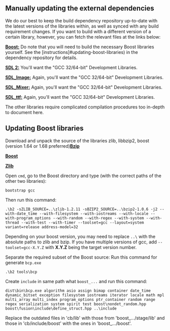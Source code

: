 ## Manually updating the external dependencies
We do our best to keep the build dependency repository up-to-date with the latest versions of the libraries
within, as well as synced with any build requirement changes. If you want to build with a different version
of a certain library, however, you can fetch the relevant files at the links below:

[**Boost:**](http://www.boost.org/users/download) Do note that you will need to build the necessary Boost
libraries yourself. See the [instructions]#updating-boost-libraries)
in the dependency repository for details.

[**SDL 2:**](https://www.libsdl.org/download-2.0.php) You'll want the "GCC 32/64-bit" Development
Libraries.

[**SDL_Image:**](https://www.libsdl.org/projects/SDL_image) Again, you'll want the "GCC 32/64-bit"
Development Libraries.

[**SDL_Mixer:**](https://www.libsdl.org/projects/SDL_mixer) Again, you'll want the "GCC 32/64-bit"
Development Libraries.

[**SDL_ttf:**](https://www.libsdl.org/projects/SDL_ttf) Again, you'll want the "GCC 32/64-bit"
Development Libraries.

The other libraries require complicated compilation procedures too in-depth to document here.
	
## Updating Boost libraries

Download and unpack the source of the libraries zlib, libbzip2, boost (version 1.64 or 1.68 preferred)[**Bzip**](http://www.bzip.org/downloads.html)

[**Boost**](http://www.boost.org/users/download/)

[**Zlib**](http://www.zlib.net/)

Open `cmd`, go to the Boost directory and type (with the correct paths of the other two libraries):
 ```
bootstrap gcc
```
Then run this command:
```
.\b2 -sZLIB_SOURCE=..\zlib-1.2.11 -sBZIP2_SOURCE=..\bzip2-1.0.6 -j2 --with-date_time --with-filesystem --with-iostreams --with-locale --with-program_options --with-random --with-regex --with-system --with-thread --with-test --with-timer --toolset=gcc --layout=system variant=release address-model=32
```
Depending on your boost version, you may need to replace `..\` with the absolute paths to zlib and bzip.
If you have multiple versions of gcc, add `--toolset=gcc-X.Y.Z` with **X.Y.Z** being the target version number.

Separate the required subset of the Boost source:
Run this command for generate `bcp.exe`
```
.\b2 tools\bcp
```
Create `include` in same path what `boost_...` and run this command:
```
dist\bin\bcp.exe algorithm asio assign bimap container date_time dynamic_bitset exception filesystem iostreams iterator locale math mpl multi_array multi_index program_options ptr_container random range regex serialization system spirit test boost\nondet_random.hpp boost\fusion\include\define_struct.hpp ..\include
```

Replace the outdated files in 'cb/lib' with those from 'boost_.../stage/lib' and those in 'cb/include/boost' with  the ones in 'boost_.../boost'.
